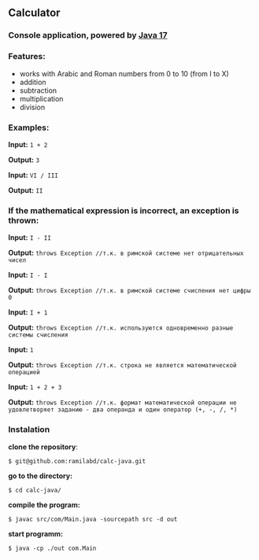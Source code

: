 ## Calculator

### Console application, powered by [Java 17](https://www.oracle.com/java/technologies/downloads/#java17)

### Features:

- works with Arabic and Roman numbers from 0 to 10 (from I to X)
- addition
- subtraction
- multiplication
- division

### Examples:

**Input:**
```1 + 2```

**Output:**
```3```

**Input:**
```VI / III```

**Output:**
``II``

### If the mathematical expression is incorrect, an exception is thrown:

**Input:**
```I - II```

**Output:**
```throws Exception //т.к. в римской системе нет отрицательных чисел```

**Input:**
```I - I```

**Output:**
```throws Exception //т.к. в римской системе счисления нет цифры 0```

**Input:**
```I + 1```

**Output:**
```throws Exception //т.к. используются одновременно разные системы счисления```

**Input:**
```1```

**Output:**
```throws Exception //т.к. строка не является математической операцией```

**Input:**
```1 + 2 + 3```

**Output:**
```throws Exception //т.к. формат математической операции не удовлетворяет заданию - два операнда и один оператор (+, -, /, *)```

### Instalation

**clone the repository**:

    $ git@github.com:ramilabd/calc-java.git

**go to the directory:**

    $ cd calc-java/

**compile the program:**

    $ javac src/com/Main.java -sourcepath src -d out

**start programm:**

    $ java -cp ./out com.Main
